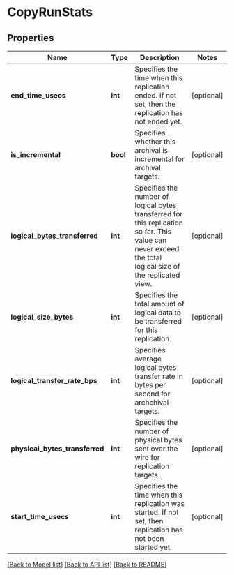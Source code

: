 # CopyRunStats

## Properties
Name | Type | Description | Notes
------------ | ------------- | ------------- | -------------
**end_time_usecs** | **int** | Specifies the time when this replication ended. If not set, then the replication has not ended yet. | [optional] 
**is_incremental** | **bool** | Specifies whether this archival is incremental for archival targets. | [optional] 
**logical_bytes_transferred** | **int** | Specifies the number of logical bytes transferred for this replication so far. This value can never exceed the total logical size of the replicated view. | [optional] 
**logical_size_bytes** | **int** | Specifies the total amount of logical data to be transferred for this replication. | [optional] 
**logical_transfer_rate_bps** | **int** | Specifies average logical bytes transfer rate in bytes per second for archchival targets. | [optional] 
**physical_bytes_transferred** | **int** | Specifies the number of physical bytes sent over the wire for replication targets. | [optional] 
**start_time_usecs** | **int** | Specifies the time when this replication was started. If not set, then replication has not been started yet. | [optional] 

[[Back to Model list]](../README.md#documentation-for-models) [[Back to API list]](../README.md#documentation-for-api-endpoints) [[Back to README]](../README.md)



